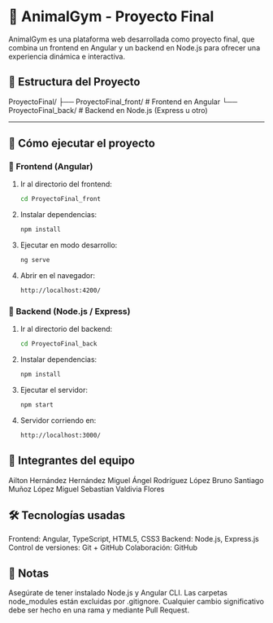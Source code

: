 # 🦍 AnimalGym - Proyecto Final

AnimalGym es una plataforma web desarrollada como proyecto final, que combina un frontend en Angular y un backend en Node.js para ofrecer una experiencia dinámica e interactiva.

## 📁 Estructura del Proyecto

ProyectoFinal/
├── ProyectoFinal_front/ # Frontend en Angular
└── ProyectoFinal_back/ # Backend en Node.js (Express u otro)

---

## 🚀 Cómo ejecutar el proyecto

### 🔹 Frontend (Angular)

1. Ir al directorio del frontend:
   ```bash
   cd ProyectoFinal_front
2. Instalar dependencias:
    ```bash
   npm install
3. Ejecutar en modo desarrollo:
    ```bash
    ng serve
4. Abrir en el navegador:
    ```bash
    http://localhost:4200/

### 🔹 Backend (Node.js / Express)

1. Ir al directorio del backend:
   ```bash
   cd ProyectoFinal_back
2. Instalar dependencias:
    ```bash
   npm install
3. Ejecutar el servidor:
    ```bash
    npm start
4. Servidor corriendo en:
    ```bash
    http://localhost:3000/

## 👥 Integrantes del equipo
Ailton Hernández Hernández
Miguel Ángel Rodríguez López
Bruno Santiago Muñoz López
Miguel Sebastian Valdivia Flores

## 🛠 Tecnologías usadas
Frontend: Angular, TypeScript, HTML5, CSS3
Backend: Node.js, Express.js
Control de versiones: Git + GitHub
Colaboración: GitHub

## 📄 Notas
Asegúrate de tener instalado Node.js y Angular CLI.
Las carpetas node_modules están excluidas por .gitignore.
Cualquier cambio significativo debe ser hecho en una rama y mediante Pull Request.

